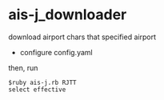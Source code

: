 # ais-j_downloader
download airport chars that specified airport
+ configure config.yaml

then, run
```
$ruby ais-j.rb RJTT
select effective
```
